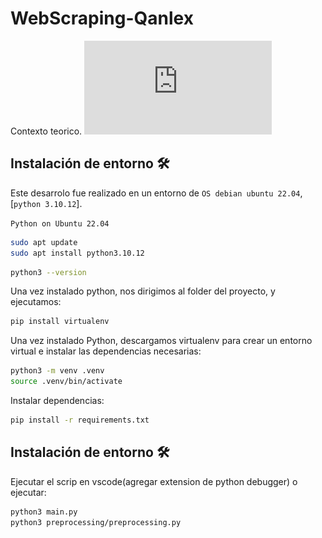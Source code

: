 # WebScraping-Qanlex
Contexto teorico. ![TP Base de datos 2024 UNSAM.pdf](https://github.com/AdrianPerez0306/gestorAlumnos/blob/42ace063c036c55184657ba6f19447c937ccb2e3/TP%20Base%20de%20datos%202024%20UNSAM.pdf)

## Instalación de entorno :hammer_and_wrench: 
Este desarrolo fue realizado en un entorno de `OS debian ubuntu 22.04`, [`python 3.10.12`].

`Python on Ubuntu 22.04`
```bash
sudo apt update
sudo apt install python3.10.12
```
```bash
python3 --version
```

Una vez instalado python, nos dirigimos al folder del proyecto, y ejecutamos:
```bash
pip install virtualenv
```
Una vez instalado Python, descargamos virtualenv para crear un entorno virtual e instalar las dependencias necesarias:
```bash
python3 -m venv .venv
source .venv/bin/activate
```
Instalar dependencias:
```bash
pip install -r requirements.txt
```

## Instalación de entorno :hammer_and_wrench: 
Ejecutar el scrip en vscode(agregar extension de python debugger) o ejecutar:
```bash
python3 main.py
python3 preprocessing/preprocessing.py
```


